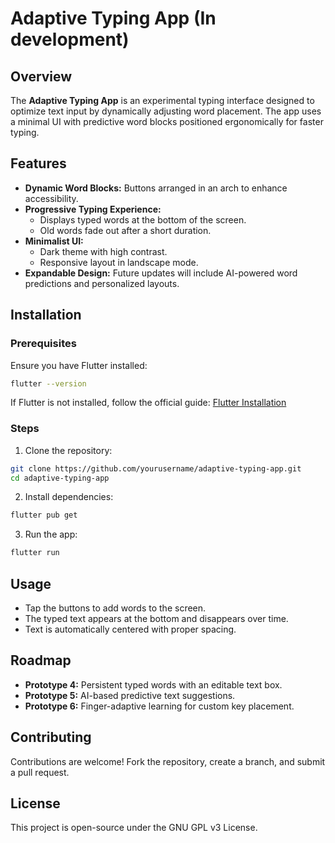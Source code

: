 # Adaptive Typing App (In development)

## Overview
The **Adaptive Typing App** is an experimental typing interface designed to optimize text input by dynamically adjusting word placement. The app uses a minimal UI with predictive word blocks positioned ergonomically for faster typing.

## Features
- **Dynamic Word Blocks:** Buttons arranged in an arch to enhance accessibility.
- **Progressive Typing Experience:**
    - Displays typed words at the bottom of the screen.
    - Old words fade out after a short duration.
- **Minimalist UI:**
    - Dark theme with high contrast.
    - Responsive layout in landscape mode.
- **Expandable Design:** Future updates will include AI-powered word predictions and personalized layouts.

## Installation
### Prerequisites
Ensure you have Flutter installed:
```sh
flutter --version
```
If Flutter is not installed, follow the official guide: [Flutter Installation](https://flutter.dev/docs/get-started/install)

### Steps
1. Clone the repository:
```sh
git clone https://github.com/yourusername/adaptive-typing-app.git
cd adaptive-typing-app
```
2. Install dependencies:
```sh
flutter pub get
```
3. Run the app:
```sh
flutter run
```

## Usage
- Tap the buttons to add words to the screen.
- The typed text appears at the bottom and disappears over time.
- Text is automatically centered with proper spacing.

## Roadmap
- **Prototype 4:** Persistent typed words with an editable text box.
- **Prototype 5:** AI-based predictive text suggestions.
- **Prototype 6:** Finger-adaptive learning for custom key placement.

## Contributing
Contributions are welcome! Fork the repository, create a branch, and submit a pull request.

## License
This project is open-source under the GNU GPL v3 License.

